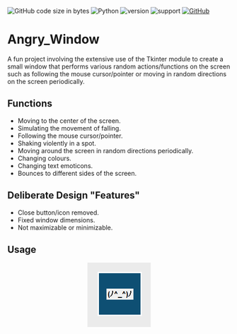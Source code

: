 ![GitHub code size in bytes](https://img.shields.io/github/languages/code-size/Anthony-T-N/Angry_Window)
![Python](https://img.shields.io/badge/python-%3E%3D3-brightgreen.svg)
![version](https://img.shields.io/badge/version-1.0.0-yellow.svg)
![support](https://img.shields.io/badge/OS-Windows-orange.svg)
[![GitHub](https://img.shields.io/github/license/mashape/apistatus.svg)](https://github.com/Anthony-T-N/Angry_Window)

# Angry_Window
A fun project involving the extensive use of the Tkinter module to create a small window that performs various random actions/functions on the screen such as following the mouse cursor/pointer or moving in random directions on the screen periodically.

Functions
-
- Moving to the center of the screen.
- Simulating the movement of falling.
- Following the mouse cursor/pointer.
- Shaking violently in a spot.
- Moving around the screen in random directions periodically.
- Changing colours.
- Changing text emoticons.
- Bounces to different sides of the screen.

Deliberate Design "Features"
-
- Close button/icon removed.
- Fixed window dimensions.
- Not maximizable or minimizable.

Usage
-
<p align="center"> 
<img src="/sample.PNG">
</p>
